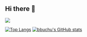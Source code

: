 ## Hi there 👋
<img src="https://capsule-render.vercel.app/api?type=waving&color=FFA500&height=100&section=header" />

[![Top Langs](https://github-readme-stats.vercel.app/api/top-langs/?username=mkae21&show_icons=true&theme=radical)](https://github.com/anuraghazra/github-readme-stats)
[![bbuchu's GitHub stats](https://github-readme-stats.vercel.app/api?username=mkae21&show_icons=true&theme=radical)](https://github.com/anuraghazra/github-readme-stats)
